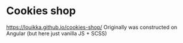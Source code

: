 # Cookies shop

https://louikka.github.io/cookies-shop/
Originally was constructed on Angular (but here just vanilla JS + SCSS)